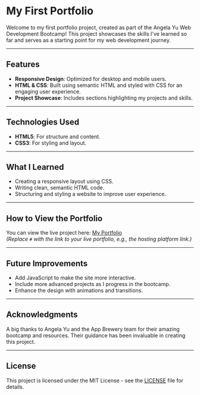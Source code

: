 # My First Portfolio

Welcome to my first portfolio project, created as part of the Angela Yu Web Development Bootcamp! This project showcases the skills I've learned so far and serves as a starting point for my web development journey.

---

## Features

- **Responsive Design**: Optimized for desktop and mobile users.
- **HTML & CSS**: Built using semantic HTML and styled with CSS for an engaging user experience.
- **Project Showcase**: Includes sections highlighting my projects and skills.

---

## Technologies Used

- **HTML5**: For structure and content.
- **CSS3**: For styling and layout.

---

## What I Learned

- Creating a responsive layout using CSS.
- Writing clean, semantic HTML code.
- Structuring and styling a website to improve user experience.

---

## How to View the Portfolio

You can view the live project here: [My Portfolio](#)  
*(Replace `#` with the link to your live portfolio, e.g., the hosting platform link.)*

---

## Future Improvements

- Add JavaScript to make the site more interactive.
- Include more advanced projects as I progress in the bootcamp.
- Enhance the design with animations and transitions.

---

## Acknowledgments

A big thanks to Angela Yu and the App Brewery team for their amazing bootcamp and resources. Their guidance has been invaluable in creating this project.

---

## License

This project is licensed under the MIT License - see the [LICENSE](LICENSE) file for details.
